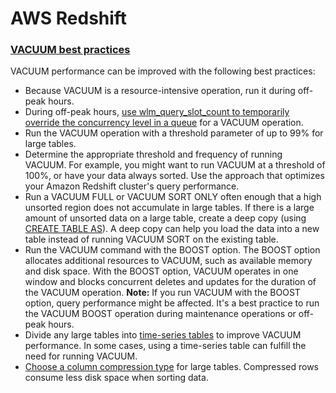 # AWS Redshift

### [VACUUM best practices](https://aws.amazon.com/premiumsupport/knowledge-center/redshift-vacuum-performance/)

VACUUM performance can be improved with the following best practices:

- Because VACUUM is a resource-intensive operation, run it during off-peak hours.
- During off-peak hours, [use wlm_query_slot_count to temporarily override the concurrency level in a queue](https://docs.aws.amazon.com/redshift/latest/dg/tutorial-wlm-query-slot-count.html) for a VACUUM operation.
- Run the VACUUM operation with a threshold parameter of up to 99% for large tables.
- Determine the appropriate threshold and frequency of running VACUUM. For example, you might want to run VACUUM at a threshold of 100%, or have your data always sorted. Use the approach that optimizes your Amazon Redshift cluster's query performance.
- Run a VACUUM FULL or VACUUM SORT ONLY often enough that a high unsorted region does not accumulate in large tables.
  If there is a large amount of unsorted data on a large table, create a deep copy (using [CREATE TABLE AS](https://docs.aws.amazon.com/redshift/latest/dg/r_CREATE_TABLE_AS.html)). A deep copy can help you load the data into a new table instead of running VACUUM SORT on the existing table.
- Run the VACUUM command with the BOOST option. The BOOST option allocates additional resources to VACUUM, such as available memory and disk space. With the BOOST option, VACUUM operates in one window and blocks concurrent deletes and updates for the duration of the VACUUM operation.
  **Note:** If you run VACUUM with the BOOST option, query performance might be affected. It's a best practice to run the VACUUM BOOST operation during maintenance operations or off-peak hours.
- Divide any large tables into [time-series tables](https://docs.aws.amazon.com/redshift/latest/dg/c_best-practices-time-series-tables.html) to improve VACUUM performance. In some cases, using a time-series table can fulfill the need for running VACUUM.
- [Choose a column compression type](https://docs.aws.amazon.com/redshift/latest/dg/t_Compressing_data_on_disk.html) for large tables. Compressed rows consume less disk space when sorting data.
